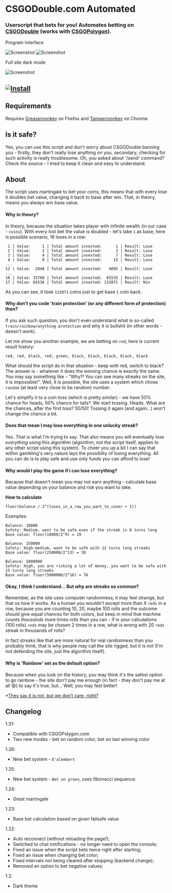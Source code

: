 # CSGODouble.com Automated
### Userscript that bets for you! Automates betting on [CSGODouble](http://www.csgodouble.com/) (works with [CSGOPolygon](http://csgopolygon.com/)).

Program interface

![Screenshot](http://imgur.com/YpfJ7CC.png)
![Screenshot](http://imgur.com/K5sPB4L.png)

Full site dark mode

![Screenshot](http://imgur.com/Mib1HtY.png)

## [![Install](https://i.imgur.com/hKHfyWz.png)](https://raw.githubusercontent.com/richiijs/csgodoublebot/master/csgodouble.com-automated.user.js)

## Requirements
Requires [Greasemonkey](http://www.greasespot.net/) on Firefox and [Tampermonkey](http://tampermonkey.net/) on Chrome.

## Is it safe?

Yes, you can use this script and don't worry about CSGODouble banning you - firstly, they don't really lose anything on you, secondary, checking for such activity is really troublesome.
Oh, you asked about '/send' command? Check the source - I tried to keep it clean and easy to understand.

## About

The script uses martingale to bet your coins, this means that with every lose it doubles bet value, changing it back to base after win. That, in theory, means you always win base value.

#### Why in theory?

In theory, because the situation takes player with infinite wealth (in our case - `coins`). With every lost bet the value is doubled - let's take `1` as base, here is possible scenario, 16 loses in a row:
```
 1 | Value:     1 | Total amount invested:      1 | Result: Lose
 2 | Value:     2 | Total amount invested:      3 | Result: Lose
 3 | Value:     4 | Total amount invested:      7 | Result: Lose
 4 | Value:     8 | Total amount invested:     15 | Result: Lose
...
12 | Value:  2048 | Total amount invested:   4095 | Result: Lose
...
16 | Value: 32768 | Total amount invested:  65535 | Result: Lose
17 | Value: 65536 | Total amount invested: 131071 | Result: Win
```
As you can see, it took `132071` coins just to get base `1` coin back.

#### Why don't you code 'train protection' (or any different form of protection) then?

If you ask such question, you don't even understand what is so-called `train/rainbow/anything protection` and why it is bullshit (in other words - doesn't work).

Let me show you another example, we are betting on `red`, here is current result history:
```
red, red, black, red, green, black, black, black, black, black
```
What should the script do in that situation - keep with red, switch to black?
The answer is - whatever it does the winning chance is exactly the same.
You may say something like - "Why?! You can see many streaks on the site, it is impossible!".
Well, it is possible, the site uses a system which chose `random` (at least very close to be random) number.

Let's simplify it to a coin toss (which is pretty similar) - we have 50% chance for heads, 50% chance for tails*.
We start tossing. Heads. What are the chances, after the first toss? 50/50! Tossing it again (and again...) won't change the chance a bit.

#### Does that mean I may lose everything in one unlucky streak?

Yes. That is what I'm trying to say. That also means you will eventually *lose everything* using this algorithm (algorithm, not the script itself, applies to any other script using this system).
To cheer you up a bit I can say that within gambling's very nature lays the possiblity of losing everything. All you can do is to play safe and use only funds you can afford to lose!

#### Why would I play the game if i can lose everything?

Because that doesn't mean you may not earn anything - calculate base value depending on your balance and risk you want to take.

**How to calculate**

``floor(balance / 2^(loses_in_a_row_you_want_to_cover + 1))``

Examples:
```
Balance: 10000
Safety: Medium, want to be safe even if the streak is 8 turns long
Base value: floor(10000/2^9) = 19
```
```
Balance: 250000
Safety: High-medium, want to be safe with 12 turns long streaks
Base value: floor(250000/2^13) = 30
```
```
Balance: 5000000
Safety: High, you are risking a lot of money, you want to be safe with 15 turns long streaks
Base value: floor(5000000/2^16) = 76
```

#### Okay, I think I understand... But why are streaks so common?

Remember, as the site uses computer randomness, it may feel strange, but that os how it works.
As a human you wouldn't except more than X `reds` in a row, because you are counting 10, 20, maybe 100 rolls and the outcome should give equal chances for both colors, but keep in mind that machine counts *thousands* more times rolls than you can - if in your calculations (100 rolls) `reds` may be chosen 2 times in a row, what is wrong with 20 `reds` streak in thousands of rolls?

In fact streaks like that are more natural for real randomness than you probably think, that is why people may call the site rigged, but it is not (I'm not defending the site, just the algorithm itself).


#### Why is 'Rainbow' set as the default option?

Because when you look on the history, you may think it's the safest option to go rainbow - the site don't pay me enough (in fact - they don't pay me at all :anguished:) to say it's true, but... Well, you may feel better!

*[They say it is not, but we don't care, right?](https://www.youtube.com/watch?v=AYnJv68T3MM)


## Changelog

1.31:

- Compatible with CSGOPolygon.com
- Two new modes - bet on random color, bet on last winning color

1.26:

- New bet system - `D'alembert`

1.25:

- New bet system - `Bet on green`, uses fibonacci sequence.

1.24:

- Great martingale

1.23:

- Base bet calculation based on given failsafe value


1.22:

- Auto reconnect (without reloading the page!);
- Switched to chat notifications - no longer need to open the console;
- Fixed an issue when the script bets twice right after starting;
- Fixed an issue when changing bet color;
- Fixed intervals not being cleared after stopping (backend change);
- Removed an option to bet negative values;


1.2:

- Dark theme


